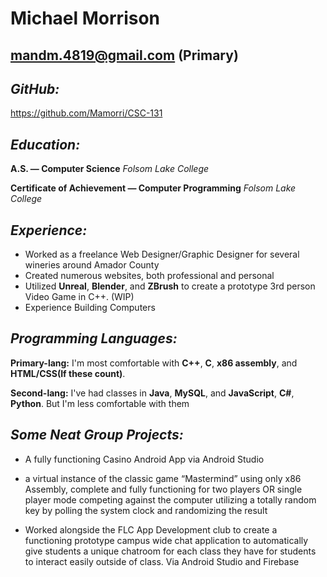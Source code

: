 Michael Morrison
============
mandm.4819@gmail.com (Primary)
-------------------    
***GitHub:***
--------------------
https://github.com/Mamorri/CSC-131

***Education:***
---------

   **A.S. — Computer Science** 
     *Folsom Lake College*

   **Certificate of Achievement — Computer Programming**
     *Folsom Lake College*


***Experience:***
----------
   * Worked as a freelance Web Designer/Graphic Designer for several wineries around Amador County
   * Created numerous websites, both professional and personal
   * Utilized **Unreal**, **Blender**, and **ZBrush** to create a prototype 3rd person Video Game in C++. (WIP)
   * Experience Building Computers

***Programming Languages:***
----------------------------

   **Primary-lang:** I'm most comfortable with **C++**, **C**, **x86 assembly**, and **HTML/CSS(If these count)**.

   **Second-lang:** I've had classes in **Java**, **MySQL**, and **JavaScript**, **C#**, **Python**. But I'm less comfortable with them


***Some Neat Group Projects:***
--------------------
   * A fully functioning Casino Android App via Android Studio
   
   * a virtual instance of the classic game “Mastermind” using only x86 Assembly, complete and fully functioning for two players OR    single player mode competing against the computer utilizing a totally random key by polling the system clock and randomizing the result 

   * Worked alongside the FLC App Development club to create a functioning prototype campus wide chat application to automatically give students a unique chatroom for each class they have for students to interact easily outside of class. Via Android Studio and Firebase
   


